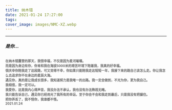```yaml
---
title: 纳木错
date: 2021-01-24 17:27:00
tags:
cover_image: images/NMC-XZ.webp
---
```

---
##### 是你…
<font face="" size=1.5 color=#646464>在纳木错露营的那天，我很幸福，不仅是因为星河璀璨。</br>而是因为身边有你，你肯和我在海拔5000米的艰苦环境下陪着我，我真的好幸福。</br>很庆幸你陪我走了这段路，可又觉得不幸，你如果只能陪我走这短短一年，我接下来的路自己该怎么走。你让我怎么去追求你不在身边的星辰大海。</br>遇见你，真的是让我成长很多，我知道努力是我唯一的出路。我一定会做到，不光为你，更为我自己。</br>我相信，我一定可以。</br>我爱你，这是我内心得声音，我没办法不承认，我也没有办法熟视无睹。</br>我只能告诉自己，遇见你已经用光了我所有的幸运，至于你会不会和我走到最后，只是我没有把握住。</br>把你弄丢了，我不怪你，我谁都不怪。<br/>2021.01.24</font>
---
